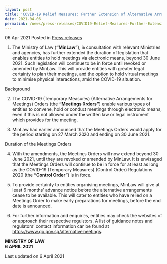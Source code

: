 ```yaml
---
layout: post
title: 'COVID-19 Relief Measures: Further Extension of Alternative Arrangements for Meetings' 
date: 2021-04-06
permalink: /news/press-releases/COVID19-Relief-Measures-Further-Extension-of-Alternative-Arrangements-for-Meetings 
---
```


06 Apr 2021 Posted in [Press releases](/news/press-releases)

1.	The Ministry of Law (**“MinLaw”**), in consultation with relevant Ministries and agencies, has further extended the duration of legislation that enables entities to hold meetings via electronic means, beyond 30 June 2021. Such legislation will continue to be in force until revoked or amended by MinLaw. This will provide entities with greater legal certainty to plan their meetings, and the option to hold virtual meetings to minimise physical interactions, amid the COVID-19 situation. 

Background

2.	The COVID-19 (Temporary Measures) (Alternative Arrangements for Meetings) Orders (the **“Meetings Orders”**) enable various types of entities to convene, hold or conduct meetings through electronic means, even if this is not allowed under the written law or legal instrument which provides for the meeting.

3.	MinLaw had earlier announced that the Meetings Orders would apply for the period starting on 27 March 2020 and ending on 30 June 2021. 

Duration of the Meetings Orders

4.	With the amendments, the Meetings Orders will now extend beyond 30 June 2021, until they are revoked or amended by MinLaw. It is envisaged that the Meetings Orders will continue to be in force for at least as long as the COVID-19 (Temporary Measures) (Control Order) Regulations 2020 (the **“Control Order”**) is in force.  

5.	To provide certainty to entities organising meetings, MinLaw will give at least 6 months’ advance notice before the alternative arrangements cease to be available. This will cater to entities who have relied on a Meetings Order to make early preparations for meetings, before the end date is announced.

6.	For further information and enquiries, entities may check the websites of or approach their respective regulators. A list of guidance notes and regulators’ contact information can be found at https://www.go.gov.sg/alternativemeetings.  


**MINISTRY OF LAW**
<br>**6 APRIL 2021**


<p class="right-side-updated">Last updated on 6 April 2021</p>
